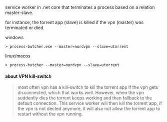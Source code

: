 service worker in .net core that terminates a process based on a relation master-slave.

for instance, the torrent app (slave) is killed if the vpn (master) was terminated or died. 

windows
```applescript
> process-butcher.exe --master=nordvpn --slave=utorrent
```

linux/macos
```applescript
> process-butcher --master=nordvpn --slave=utorrent
```

#### about VPN kill-switch
> most often vpn has a kill-switch to kill the torrent app if the vpn gets disconnected, which that works well.
   However, when the vpn suddently dies the torrent keeps working and then fallback to the default connection.
   This service worker will then kill the torrent app, if the vpn is not dected anymore, it will also not allow the torrent app to restart without the vpn running.
